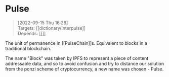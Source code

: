 
# Pulse

> [2022-09-15 Thu 16:28] <br/>
> Targets: [[dictionary/Interpulse]] <br/>
> Depends: [[]]

The unit of permanence in [[PulseChain]]s. Equivalent to blocks in a traditional blockchain.

The name "Block" was taken by IPFS to represent a piece of content addressable data, and so to avoid confusion and try to distance our solution from the ponzi scheme of cryptocurrency, a new name was chosen - Pulse.
